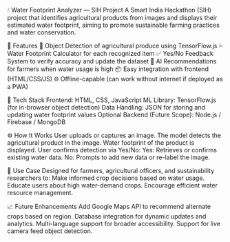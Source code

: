 💧 Water Footprint Analyzer — SIH Project
A Smart India Hackathon (SIH) project that identifies agricultural products from images and displays their estimated water footprint, aiming to promote sustainable farming practices and water conservation.

🚀 Features
🌾 Object Detection of agricultural produce using TensorFlow.js
💦 Water Footprint Calculator for each recognized item
✅ Yes/No Feedback System to verify accuracy and update the dataset
🧠 AI Recommendations for farmers when water usage is high
📦 Easy integration with frontend (HTML/CSS/JS)
🌐 Offline-capable (can work without internet if deployed as a PWA)

🧠 Tech Stack
Frontend: HTML, CSS, JavaScript
ML Library: TensorFlow.js (for in-browser object detection)
Data Handling: JSON for storing and updating water footprint values
Optional Backend (Future Scope): Node.js / Firebase / MongoDB

⚙️ How It Works
User uploads or captures an image.
The model detects the agricultural product in the image.
Water footprint of the product is displayed.
User confirms detection via Yes/No:
  Yes: Retrieves or confirms existing water data.
  No: Prompts to add new data or re-label the image.
  
🌱 Use Case
Designed for farmers, agricultural officers, and sustainability researchers to:
Make informed crop decisions based on water usage.
Educate users about high water-demand crops.
Encourage efficient water resource management.

📈 Future Enhancements
Add Google Maps API to recommend alternate crops based on region.
Database integration for dynamic updates and analytics.
Multi-language support for broader accessibility.
Support for live camera feed object detection.
